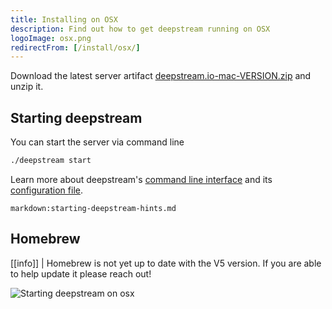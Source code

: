 ```yaml
---
title: Installing on OSX
description: Find out how to get deepstream running on OSX
logoImage: osx.png
redirectFrom: [/install/osx/]
---
```


Download the latest server artifact [deepstream.io-mac-VERSION.zip](https://github.com/deepstreamIO/deepstream.io/releases) and unzip it.

## Starting deepstream
You can start the server via command line

```bash
./deepstream start
```

Learn more about deepstream's [command line interface](/docs/server/command-line-interface/) and its [configuration file](/docs/server/configuration/).

`markdown:starting-deepstream-hints.md`

## Homebrew

[[info]]
| Homebrew is not yet up to date with the V5 version. If you are able to help update it please reach out!

![Starting deepstream on osx](/img/tutorials/01-install/deepstream-v4.png)

